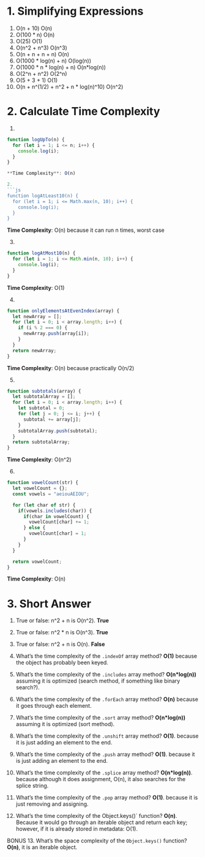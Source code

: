 # 1. Simplifying Expressions
1. O(n + 10)
O(n)
2. O(100 * n)
O(n)
3. O(25)
O(1)
4. O(n^2 + n^3)
O(n^3)
5. O(n + n + n + n)
O(n)
6. O(1000 * log(n) + n)
O(log(n))
7. O(1000 * n * log(n) + n)
O(n*log(n))
8. O(2^n + n^2)
O(2^n)
9. O(5 + 3 + 1)
O(1)
10. O(n + n^(1/2) + n^2 + n * log(n)^10)
O(n^2)

# 2. Calculate Time Complexity
1. 
```js
function logUpTo(n) {
  for (let i = 1; i <= n; i++) {
    console.log(i);
  }
}

**Time Complexity**: O(n)

2. 
```js
function logAtLeast10(n) {
  for (let i = 1; i <= Math.max(n, 10); i++) {
    console.log(i);
  }
}
```
**Time Complexity**: O(n)
because it can run n times, worst case

3.
```js
function logAtMost10(n) {
  for (let i = 1; i <= Math.min(n, 10); i++) {
    console.log(i);
  }
}
```
**Time Complexity**: O(1)

4.
```js
function onlyElementsAtEvenIndex(array) {
  let newArray = [];
  for (let i = 0; i < array.length; i++) {
    if (i % 2 === 0) {
      newArray.push(array[i]);
    }
  }
  return newArray;
}
```
**Time Complexity**: O(n)
because practically O(n/2)

5.
```js
function subtotals(array) {
  let subtotalArray = [];
  for (let i = 0; i < array.length; i++) {
    let subtotal = 0;
    for (let j = 0; j <= i; j++) {
      subtotal += array[j];
    }
    subtotalArray.push(subtotal);
  }
  return subtotalArray;
}
```
**Time Complexity**: O(n^2)

6.
```js
function vowelCount(str) {
  let vowelCount = {};
  const vowels = "aeiouAEIOU";

  for (let char of str) {
    if(vowels.includes(char)) {
      if(char in vowelCount) {
        vowelCount[char] += 1;
      } else {
        vowelCount[char] = 1;
      }
    }
  }

  return vowelCount;
}
```
**Time Complexity**: O(n)

# 3. Short Answer
1. True or false: n^2 + n is O(n^2).
**True**

2. True or false: n^2 * n is O(n^3).
**True**

3. True or false: n^2 + n is O(n).
**False**

4. What’s the time complexity of the `.indexOf` array method?
**O(1)** because the object has probably been keyed.

5. What’s the time complexity of the `.includes` array method?
**O(n*log(n))** assuming it is optimized (search method, if something like binary search?).

6. What’s the time complexity of the `.forEach` array method?
**O(n)** because it goes through each element.

7. What’s the time complexity of the `.sort` array method?
**O(n*log(n))** assuming it is optimized (sort method).

8. What’s the time complexity of the `.unshift` array method?
**O(1)**. because it is just adding an element to the end.

9. What’s the time complexity of the `.push` array method?
**O(1)**. because it is just adding an element to the end.

10. What’s the time complexity of the `.splice` array method?
**O(n*log(n))**. because although it does assignment, O(n), it also searches for the splice string.

11. What’s the time complexity of the `.pop` array method?
**O(1)**. because it is just removing and assigning.

12. What’s the time complexity of the Object.keys()` function?
**O(n)**. Because it would go through an iterable object and return each key; however, if it is already stored in metadata: O(1).

BONUS
13. What’s the space complexity of the `Object.keys()` function?
**O(n)**, it is an iterable object.
